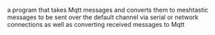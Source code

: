 a program that takes Mqtt messages and converts them to meshtastic messages to be sent over the default channel via serial or network connections as well as converting received messages to Mqtt 
